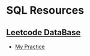 # SQL Resources
## [Leetcode DataBase](https://leetcode.com/problemset/database/)
* [My Practice](https://github.com/wangruinju/SQL_Resources/blob/master/Leetcode%20SQL%20practice/SQL.md)
